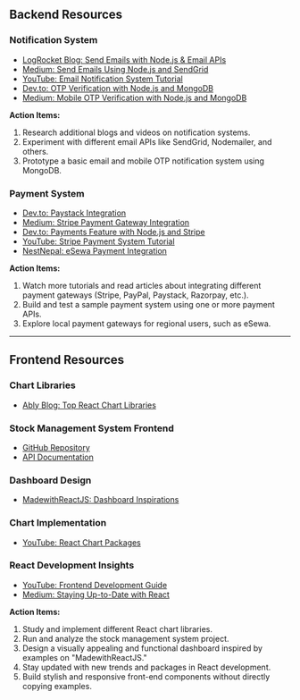 ## Backend Resources

### Notification System

- [LogRocket Blog: Send Emails with Node.js & Email APIs](https://blog.logrocket.com/send-emails-node-js-email-apis/)
- [Medium: Send Emails Using Node.js and SendGrid](https://whoisrishav.medium.com/send-emails-using-nodejs-and-sendgrid-a1fef85b7b09)
- [YouTube: Email Notification System Tutorial](https://www.youtube.com/watch?v=8gWc8Ac20CA&ab_channel=CodebyZahid)
- [Dev.to: OTP Verification with Node.js and MongoDB](https://dev.to/manthanank/building-an-otp-verification-system-with-nodejs-and-mongodb-2p0o)
- [Medium: Mobile OTP Verification with Node.js and MongoDB](https://medium.com/@techsuneel99/building-an-otp-verification-system-with-node-js-and-mongodb-1c70eb3c6171)

**Action Items:**

1. Research additional blogs and videos on notification systems.
2. Experiment with different email APIs like SendGrid, Nodemailer, and others.
3. Prototype a basic email and mobile OTP notification system using MongoDB.

### Payment System

- [Dev.to: Paystack Integration](https://dev.to/kizito007/creating-a-simple-payment-system-in-nodejs-and-mongodb-using-paystack-a-step-by-step-guide-2mc4)
- [Medium: Stripe Payment Gateway Integration](https://medium.com/@chodvadiyasaurabh/building-a-payment-gateway-with-node-js-and-stripe-a-step-by-step-guide-fa097a743bf2)
- [Dev.to: Payments Feature with Node.js and Stripe](https://dev.to/nishimweprince/add-payments-feature-in-your-application-using-nodejsexpress-and-stripe-305a)
- [YouTube: Stripe Payment System Tutorial](https://www.youtube.com/watch?v=mI_-1tbIXQI&t=5s&ab_channel=WebDevSimplified)
- [NestNepal: eSewa Payment Integration](https://nestnepal.com/blog/esewa-payment-integration-in-nodejs/)

**Action Items:**

1. Watch more tutorials and read articles about integrating different payment gateways (Stripe, PayPal, Paystack, Razorpay, etc.).
2. Build and test a sample payment system using one or more payment APIs.
3. Explore local payment gateways for regional users, such as eSewa.

---

## Frontend Resources

### Chart Libraries

- [Ably Blog: Top React Chart Libraries](https://ably.com/blog/top-react-chart-libraries)

### Stock Management System Frontend

- [GitHub Repository](https://github.com/esmaaksoy/Stock-Management-System-Frontend)
- [API Documentation](https://stock-management-system-backend.onrender.com/documents/swagger/)

### Dashboard Design

- [MadewithReactJS: Dashboard Inspirations](https://madewithreactjs.com/dashboards)

### Chart Implementation

- [YouTube: React Chart Packages](https://www.youtube.com/watch?v=wYpCWwD1oz0&list=PLEYW3pZS6IQ_a-iYAno4VsZonrikphq8L&ab_channel=EdRoh)

### React Development Insights

- [YouTube: Frontend Development Guide](https://www.youtube.com/watch?v=osk6l2DBYhg&ab_channel=GeekProbin)
- [Medium: Staying Up-to-Date with React](https://medium.com/@gfox1984/how-i-stay-up-to-date-with-react-and-front-end-development-d72efb6d6f59)

**Action Items:**

1. Study and implement different React chart libraries.
2. Run and analyze the stock management system project.
3. Design a visually appealing and functional dashboard inspired by examples on "MadewithReactJS."
4. Stay updated with new trends and packages in React development.
5. Build stylish and responsive front-end components without directly copying examples.
